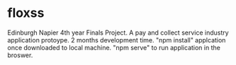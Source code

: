 # floxss
Edinburgh Napier 4th year Finals Project. A pay and collect service industry application protoype. 2 months development time.
"npm install" applcation once downloaded to local machine.
"npm serve" to run application in the broswer. 
